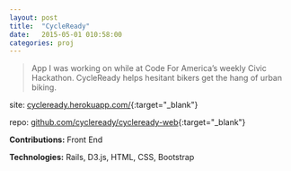 ```yaml
---
layout: post
title:  "CycleReady"
date:   2015-05-01 010:58:00
categories: proj
---
```

> App I was working on while at Code For America’s weekly Civic Hackathon. CycleReady helps hesitant bikers get the hang of urban biking.


site: [cycleready.herokuapp.com/](http://cycleready.herokuapp.com/){:target="_blank"}


repo: [github.com/cycleready/cycleready-web](https://github.com/cycleready/cycleready-web){:target="_blank"}

**Contributions:** Front End

**Technologies:** Rails, D3.js, HTML, CSS, Bootstrap
